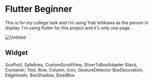 # Flutter Beginner

This is for my college task and i'm using Yuki Ishikawa as the person in display. I'm using flutter for this project and it's only one page. 

![Untitled](https://github.com/user-attachments/assets/4ff1ec1d-2376-418c-a385-45c5514d504d)

## Widget 
Scaffold, SafeArea, CustomScrollView, SliverToBoxAdapter
Stack, Container, Text, Row, Column, Icon, GestureDetector
BoxDecoration, EdgeInsets, BoxShadow, SizedBox



